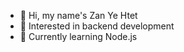 - 👋 Hi, my name's Zan Ye Htet
- 👀 Interested in backend development  
- 🌱 Currently learning Node.js 

<!---
ux-programmer/ux-programmer is a ✨ special ✨ repository because its `README.md` (this file) appears on your GitHub profile.
You can click the Preview link to take a look at your changes.
--->
